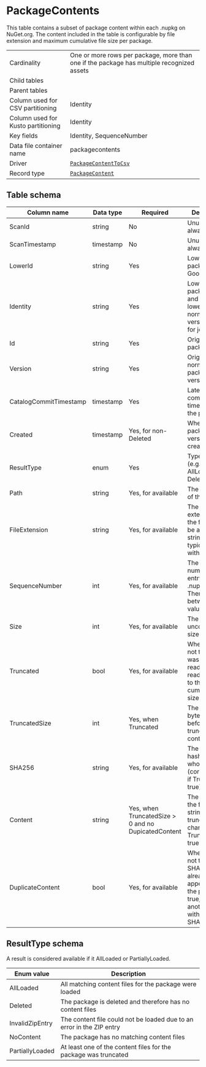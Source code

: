 # PackageContents

This table contains a subset of package content within each .nupkg on NuGet.org. The content included in the table is
configurable by file extension and maximum cumulative file size per package.

|                                    |                                                                                           |
| ---------------------------------- | ----------------------------------------------------------------------------------------- |
| Cardinality                        | One or more rows per package, more than one if the package has multiple recognized assets |
| Child tables                       |                                                                                           |
| Parent tables                      |                                                                                           |
| Column used for CSV partitioning   | Identity                                                                                  |
| Column used for Kusto partitioning | Identity                                                                                  |
| Key fields                         | Identity, SequenceNumber                                                                  |
| Data file container name           | packagecontents                                                                           |
| Driver                             | [`PackageContentToCsv`](../drivers/PackageContentToCsv.md)                                |
| Record type                        | [`PackageContent`](../../src/Worker.Logic/Drivers/PackageContentToCsv/PackageContent.cs)  |

## Table schema

| Column name            | Data type | Required                                            | Description                                                                                                                  |
| ---------------------- | --------- | --------------------------------------------------- | ---------------------------------------------------------------------------------------------------------------------------- |
| ScanId                 | string    | No                                                  | Unused, always empty                                                                                                         |
| ScanTimestamp          | timestamp | No                                                  | Unused, always empty                                                                                                         |
| LowerId                | string    | Yes                                                 | Lowercase package ID. Good for joins                                                                                         |
| Identity               | string    | Yes                                                 | Lowercase package ID and lowercase, normalized version. Good for joins                                                       |
| Id                     | string    | Yes                                                 | Original case package ID                                                                                                     |
| Version                | string    | Yes                                                 | Original case, normalized package version                                                                                    |
| CatalogCommitTimestamp | timestamp | Yes                                                 | Latest catalog commit timestamp for the package                                                                              |
| Created                | timestamp | Yes, for non-Deleted                                | When the package version was created                                                                                         |
| ResultType             | enum      | Yes                                                 | Type of record (e.g. AllLoaded, Deleted)                                                                                     |
| Path                   | string    | Yes, for available                                  | The file path of the content                                                                                                 |
| FileExtension          | string    | Yes, for available                                  | The file extension of the file, may be an empty string, typically starts with a dot                                          |
| SequenceNumber         | int       | Yes, for available                                  | The sequence number of the entry in the .nupkg ZIP. There will be between values                                             |
| Size                   | int       | Yes, for available                                  | The uncompressed size of the file                                                                                            |
| Truncated              | bool      | Yes, for available                                  | Whether or not the file was partially read or not read at all due to the cumulative file size limit                          |
| TruncatedSize          | int       | Yes, when Truncated                                 | The number of bytes read before truncating the content                                                                       |
| SHA256                 | string    | Yes, for available                                  | The SHA256 hash of the whole file (correct even if Truncated is true)                                                        |
| Content                | string    | Yes, when TruncatedSize > 0 and no DupicatedContent | The content of the file as a string, truncated by character if Truncated is true                                             |
| DuplicateContent       | bool      | Yes, for available                                  | Whether or not this record SHA256 has already appeared in the package. If true, look for another record with matching SHA256 |

## ResultType schema

A result is considered available if it AllLoaded or PartiallyLoaded.

| Enum value      | Description                                                           |
| --------------- | --------------------------------------------------------------------- |
| AllLoaded       | All matching content files for the package were loaded                |
| Deleted         | The package is deleted and therefore has no content files             |
| InvalidZipEntry | The content file could not be loaded due to an error in the ZIP entry |
| NoContent       | The package has no matching content files                             |
| PartiallyLoaded | At least one of the content files for the package was truncated       |

